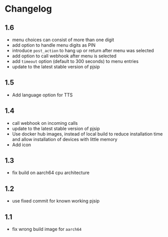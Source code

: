 # Changelog

## 1.6
- menu choices can consist of more than one digit
- add option to handle menu digits as PIN
- introduce `post_action` to hang up or return after menu was selected
- add option to call webhook after menu is selected
- add `timeout` option (default to 300 seconds) to menu entries
- update to the latest stable version of pjsip

## 1.5
- Add language option for TTS

## 1.4
- call webhook on incoming calls
- update to the latest stable version of pjsip
- Use docker hub images, instead of local build to reduce installation time and allow installation of devices with little memory
- Add icon

## 1.3
- fix build on aarch64 cpu architecture

## 1.2
- use fixed commit for known working pjsip

## 1.1
- fix wrong build image for `aarch64`
